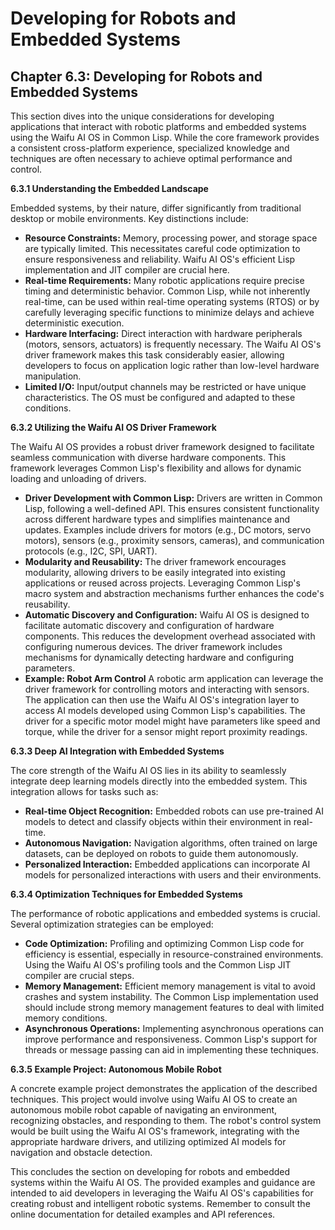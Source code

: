 # Developing for Robots and Embedded Systems

## Chapter 6.3: Developing for Robots and Embedded Systems

This section dives into the unique considerations for developing applications that interact with robotic platforms and embedded systems using the Waifu AI OS in Common Lisp.  While the core framework provides a consistent cross-platform experience, specialized knowledge and techniques are often necessary to achieve optimal performance and control.

**6.3.1 Understanding the Embedded Landscape**

Embedded systems, by their nature, differ significantly from traditional desktop or mobile environments.  Key distinctions include:

* **Resource Constraints:**  Memory, processing power, and storage space are typically limited.  This necessitates careful code optimization to ensure responsiveness and reliability. Waifu AI OS's efficient Lisp implementation and JIT compiler are crucial here.
* **Real-time Requirements:** Many robotic applications require precise timing and deterministic behavior.  Common Lisp, while not inherently real-time, can be used within real-time operating systems (RTOS) or by carefully leveraging specific functions to minimize delays and achieve deterministic execution.
* **Hardware Interfacing:**  Direct interaction with hardware peripherals (motors, sensors, actuators) is frequently necessary. The Waifu AI OS's driver framework makes this task considerably easier, allowing developers to focus on application logic rather than low-level hardware manipulation.
* **Limited I/O:**  Input/output channels may be restricted or have unique characteristics. The OS must be configured and adapted to these conditions.

**6.3.2 Utilizing the Waifu AI OS Driver Framework**

The Waifu AI OS provides a robust driver framework designed to facilitate seamless communication with diverse hardware components.  This framework leverages Common Lisp's flexibility and allows for dynamic loading and unloading of drivers.

* **Driver Development with Common Lisp:**  Drivers are written in Common Lisp, following a well-defined API. This ensures consistent functionality across different hardware types and simplifies maintenance and updates.  Examples include drivers for motors (e.g., DC motors, servo motors), sensors (e.g., proximity sensors, cameras), and communication protocols (e.g., I2C, SPI, UART).
* **Modularity and Reusability:** The driver framework encourages modularity, allowing drivers to be easily integrated into existing applications or reused across projects.  Leveraging Common Lisp's macro system and abstraction mechanisms further enhances the code's reusability.
* **Automatic Discovery and Configuration:**  Waifu AI OS is designed to facilitate automatic discovery and configuration of hardware components.  This reduces the development overhead associated with configuring numerous devices. The driver framework includes mechanisms for dynamically detecting hardware and configuring parameters.
* **Example: Robot Arm Control**  A robotic arm application can leverage the driver framework for controlling motors and interacting with sensors.  The application can then use the Waifu AI OS's integration layer to access AI models developed using Common Lisp's capabilities.  The driver for a specific motor model might have parameters like speed and torque, while the driver for a sensor might report proximity readings.

**6.3.3 Deep AI Integration with Embedded Systems**

The core strength of the Waifu AI OS lies in its ability to seamlessly integrate deep learning models directly into the embedded system.  This integration allows for tasks such as:

* **Real-time Object Recognition:**  Embedded robots can use pre-trained AI models to detect and classify objects within their environment in real-time.
* **Autonomous Navigation:**  Navigation algorithms, often trained on large datasets, can be deployed on robots to guide them autonomously.
* **Personalized Interaction:**  Embedded applications can incorporate AI models for personalized interactions with users and their environments.


**6.3.4 Optimization Techniques for Embedded Systems**

The performance of robotic applications and embedded systems is crucial.  Several optimization strategies can be employed:

* **Code Optimization:** Profiling and optimizing Common Lisp code for efficiency is essential, especially in resource-constrained environments. Using the Waifu AI OS's profiling tools and the Common Lisp JIT compiler are crucial steps.
* **Memory Management:** Efficient memory management is vital to avoid crashes and system instability.  The Common Lisp implementation used should include strong memory management features to deal with limited memory conditions.
* **Asynchronous Operations:**  Implementing asynchronous operations can improve performance and responsiveness. Common Lisp's support for threads or message passing can aid in implementing these techniques.


**6.3.5 Example Project: Autonomous Mobile Robot**

A concrete example project demonstrates the application of the described techniques. This project would involve using Waifu AI OS to create an autonomous mobile robot capable of navigating an environment, recognizing obstacles, and responding to them. The robot's control system would be built using the Waifu AI OS's framework, integrating with the appropriate hardware drivers, and utilizing optimized AI models for navigation and obstacle detection.

This concludes the section on developing for robots and embedded systems within the Waifu AI OS. The provided examples and guidance are intended to aid developers in leveraging the Waifu AI OS's capabilities for creating robust and intelligent robotic systems. Remember to consult the online documentation for detailed examples and API references.


<a id='chapter-6-4'></a>

